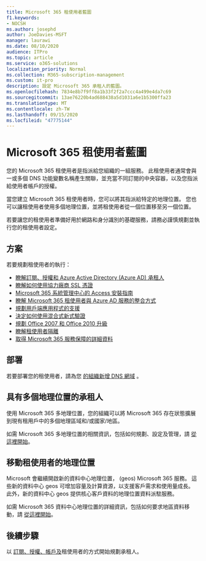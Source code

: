 ```yaml
---
title: Microsoft 365 租使用者藍圖
f1.keywords:
- NOCSH
ms.author: josephd
author: JoeDavies-MSFT
manager: laurawi
ms.date: 08/10/2020
audience: ITPro
ms.topic: article
ms.service: o365-solutions
localization_priority: Normal
ms.collection: M365-subscription-management
ms.custom: it-pro
description: 設定 Microsoft 365 承租人的藍圖。
ms.openlocfilehash: 7834e8b7f9ff8a1b33f2f2a7ccc4a499e4da7c69
ms.sourcegitcommit: 13ae76220b4ad688438a5d1031a6e1b5300ffa23
ms.translationtype: MT
ms.contentlocale: zh-TW
ms.lasthandoff: 09/15/2020
ms.locfileid: "47775144"
---
```

# <a name="tenant-roadmap-for-microsoft-365"></a>Microsoft 365 租使用者藍圖

您的 Microsoft 365 租使用者是指派給您組織的一組服務。 此租使用者通常會與一或多個 DNS 功能變數名稱產生關聯，並充當不同訂閱的中央容器，以及您指派給使用者帳戶的授權。

當您建立 Microsoft 365 租使用者時，您可以將其指派給特定的地理位置。 您也可以讓租使用者使用多個地理位置，並將租使用者從一個位置移至另一個位置。

若要讓您的租使用者準備好用於網路和身分識別的基礎服務，請務必謹慎規劃並執行您的租使用者設定。

## <a name="plan"></a>方案

若要規劃租使用者的執行：

- [瞭解訂閱、授權和 Azure Active Directory (Azure AD) 承租人](subscriptions-licenses-accounts-and-tenants-for-microsoft-cloud-offerings.md)
- [瞭解如何使用協力廠商 SSL 憑證](plan-for-third-party-ssl-certificates.md)
- [Microsoft 365 系統管理中心的 Access 安裝指南](setup-guides-for-microsoft-365.md)
- [瞭解 Microsoft 365 租使用者與 Azure AD 服務的整合方式](integrated-apps-and-azure-ads.md)
- [規劃用戶端應用程式的支援](microsoft-365-client-support-certificate-based-authentication.md)
- [決定如何使用混合式新式驗證](hybrid-modern-auth-overview.md)
- [規劃 Office 2007 和 Office 2010 升級](plan-upgrade-previous-versions-office.md)
- [瞭解租使用者隔離](microsoft-365-tenant-isolation-overview.md)
- [取得 Microsoft 365 服務保障的詳細資料](https://docs.microsoft.com/microsoft-365/compliance/service-assurance)

## <a name="deploy"></a>部署

若要部署您的租使用者，請為您 [的組織新增 DNS 網域](https://docs.microsoft.com/microsoft-365/admin/setup/add-domain) 。

## <a name="tenants-with-multiple-geographic-locations"></a>具有多個地理位置的承租人

使用 Microsoft 365 多地理位置，您的組織可以將 Microsoft 365 存在狀態擴展到現有租用戶中的多個地理區域和/或國家/地區。

如需 Microsoft 365 多地理位置的相關資訊，包括如何規劃、設定及管理，請 [從這裡開始](microsoft-365-multi-geo.md)。

## <a name="move-a-tenants-geographic-locations"></a>移動租使用者的地理位置

Microsoft 會繼續開啟新的資料中心地理位置， (geos) Microsoft 365 服務。 這些新的資料中心 geos 可增加容量及計算資源，以支援客戶需求和使用量成長。 此外，新的資料中心 geos 提供核心客戶資料的地理位置資料派駐服務。

如需 Microsoft 365 資料中心地理位置的詳細資訊，包括如何要求地區資料移動，請 [從這裡開始](moving-data-to-new-datacenter-geos.md)。

## <a name="next-step"></a>後續步驟

以 [訂閱、授權、帳戶及](subscriptions-licenses-accounts-and-tenants-for-microsoft-cloud-offerings.md)租使用者的方式開始規劃承租人。

